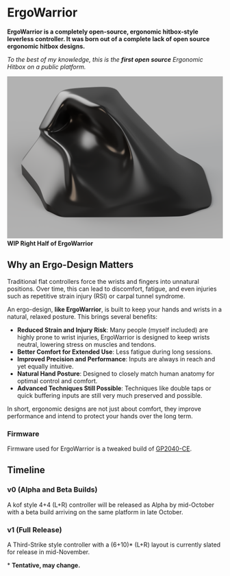 # ErgoWarrior

**ErgoWarrior is a completely open-source, ergonomic hitbox-style leverless controller. It was born out of a complete lack of open source ergonomic hitbox designs.**

*To the best of my knowledge, this is the **first open source** Ergonomic Hitbox on a public platform.*


![ErgoWarrior Early Right Half Render.](./Assets/WIP_Early_Right_Half.png)
**WIP Right Half of ErgoWarrior**

## Why an Ergo-Design Matters

Traditional flat controllers force the wrists and fingers into unnatural positions. Over time, this can lead to discomfort, fatigue, and even injuries such as repetitive strain injury (RSI) or carpal tunnel syndrome.

An ergo-design, **like ErgoWarrior**, is built to keep your hands and wrists in a natural, relaxed posture. This brings several benefits:

- **Reduced Strain and Injury Risk**: Many people (myself included) are highly prone to wrist injuries, ErgoWarrior is designed to keep wrists neutral, lowering stress on muscles and tendons.
- **Better Comfort for Extended Use**: Less fatigue during long sessions.
- **Improved Precision and Performance**: Inputs are always in reach and yet equally intuitive.
- **Natural Hand Posture**: Designed to closely match human anatomy for optimal control and comfort.
- **Advanced Techniques Still Possible**: Techniques like double taps or quick buffering inputs are still very much preserved and possible.

In short, ergonomic designs are not just about comfort, they improve performance and intend to protect your hands over the long term.

### Firmware

Firmware used for ErgoWarrior is a tweaked build of [GP2040-CE](https://github.com/OpenStickCommunity/GP2040-CE).

## Timeline

### v0 (Alpha and Beta Builds)

A kof style 4+4 (L+R) controller will be released as Alpha by mid-October with a beta build arriving on the same platform in late October.

### v1 (Full Release)

A Third-Strike style controller with a (6+10)* (L+R) layout is currently slated for release in mid-November.

\* **Tentative, may change.**